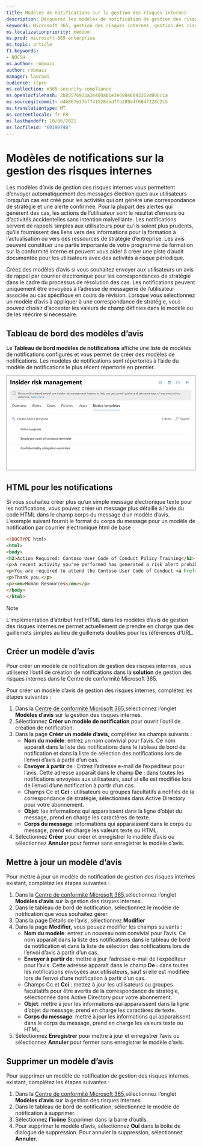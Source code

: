 ```yaml
---
title: Modèles de notifications sur la gestion des risques internes
description: Découvrez les modèles de notification de gestion des risques internes dans Microsoft 365
keywords: Microsoft 365, gestion des risques internes, gestion des risques, conformité
ms.localizationpriority: medium
ms.prod: microsoft-365-enterprise
ms.topic: article
f1.keywords:
- NOCSH
ms.author: robmazz
author: robmazz
manager: laurawi
audience: itpro
ms.collection: m365-security-compliance
ms.openlocfilehash: 2b85576923a34400ab1e3e69846043362d806c1a
ms.sourcegitcommit: d4b867e37bf741528ded7fb289e4f6847228d2c5
ms.translationtype: MT
ms.contentlocale: fr-FR
ms.lasthandoff: 10/06/2021
ms.locfileid: "60190748"
---
```

# <a name="insider-risk-management-notice-templates"></a>Modèles de notifications sur la gestion des risques internes

Les modèles d’avis de gestion des risques internes vous permettent d’envoyer automatiquement des messages électroniques aux utilisateurs lorsqu’un cas est créé pour les activités qui ont généré une correspondance de stratégie et une alerte confirmée. Pour la plupart des alertes qui génèrent des cas, les actions de l’utilisateur sont le résultat d’erreurs ou d’activités accidentelles sans intention malveillante. Les notifications servent de rappels simples aux utilisateurs pour qu’ils soient plus prudents, qu’ils fournissent des liens vers des informations pour la formation à l’actualisation ou vers des ressources de stratégie d’entreprise. Les avis peuvent constituer une partie importante de votre programme de formation sur la conformité interne et peuvent vous aider à créer une piste d’audit documentée pour les utilisateurs avec des activités à risque périodique.

Créez des modèles d’avis si vous souhaitez envoyer aux utilisateurs un avis de rappel par courrier électronique pour les correspondances de stratégie dans le cadre du processus de résolution des cas. Les notifications peuvent uniquement être envoyées à l’adresse de messagerie de l’utilisateur associée au cas spécifique en cours de révision. Lorsque vous sélectionnez un modèle d’avis à appliquer à une correspondance de stratégie, vous pouvez choisir d’accepter les valeurs de champ définies dans le modèle ou de les réécrire si nécessaire.

## <a name="notice-templates-dashboard"></a>Tableau de bord des modèles d’avis

Le **Tableau de bord modèles de notifications** affiche une liste de modèles de notifications configurés et vous permet de créer des modèles de notifications. Les modèles de notifications sont répertoriés à l’aide du modèle de notifications le plus récent répertorié en premier.

![Tableau de bord du modèle de notification de gestion des risques internes.](../media/insider-risk-notices-dashboard.png)

## <a name="html-for-notices"></a>HTML pour les notifications

Si vous souhaitez créer plus qu’un simple message électronique texte pour les notifications, vous pouvez créer un message plus détaillé à l’aide du code HTML dans le champ corps du message d’un modèle d’avis. L’exemple suivant fournit le format du corps du message pour un modèle de notification par courrier électronique html de base :

```HTML
<!DOCTYPE html>
<html>
<body>
<h2>Action Required: Contoso User Code of Conduct Policy Training</h2>
<p>A recent activity you've performed has generated a risk alert prohibited by the Contoso User <a href='https://www.contoso.com'>Code of Conduct Policy</a>.</p>
<p>You are required to attend the Contoso User Code of Conduct <a href='https://www.contoso.com'>training</a> within the next 14 days. Please contact <a href='mailto:hr@contoso.com'>Human Resources</a> with any questions about this training request.</p>
<p>Thank you,</p>
<p><em>Human Resources</em></p>
</body>
</html>
```

> [!NOTE]
> L’implémentation d’attribut href HTML dans les modèles d’avis de gestion des risques internes ne permet actuellement de prendre en charge que des guillemets simples au lieu de guillemets doubles pour les références d’URL.

## <a name="create-a-new-notice-template"></a>Créer un modèle d’avis

Pour créer un modèle de notification de gestion des risques internes, vous utiliserez l’outil de création de notifications dans la **solution** de gestion des risques internes dans le Centre de conformité Microsoft 365.

Pour créer un modèle d’avis de gestion des risques internes, complétez les étapes suivantes :

1. Dans la [Centre de conformité Microsoft 365,](https://compliance.microsoft.com)sélectionnez l’onglet **Modèles d’avis** sur la gestion des risques internes. 
2. Sélectionnez **Créer un modèle de notification** pour ouvrir l’outil de création de notification.
3. Dans la page **Créer un modèle d’avis,** complétez les champs suivants :
    - **Nom du modèle**: entrez un nom convivial pour l’avis. Ce nom apparaît dans la liste des notifications dans le tableau de bord de notification et dans la liste de sélection des notifications lors de l’envoi d’avis à partir d’un cas.
    - **Envoyer à partir** de : Entrez l’adresse e-mail de l’expéditeur pour l’avis. Cette adresse apparaît dans le champ **De :** dans toutes les notifications envoyées aux utilisateurs, sauf si elle est modifiée lors de l’envoi d’une notification à partir d’un cas.
    - Champs Cc et **Cci** : utilisateurs ou groupes facultatifs à notifiés de la correspondance de stratégie, sélectionnés dans Active Directory pour votre abonnement.
    - **Objet**: les informations qui apparaissent dans la ligne d’objet du message, prend en charge les caractères de texte.
    - **Corps du message**: informations qui apparaissent dans le corps du message, prend en charge les valeurs texte ou HTML.
4. Sélectionnez **Créer** pour créer et enregistrer le modèle d’avis ou sélectionnez **Annuler** pour fermer sans enregistrer le modèle d’avis.

## <a name="update-a-notice-template"></a>Mettre à jour un modèle d’avis

Pour mettre à jour un modèle de notification de gestion des risques internes existant, complétez les étapes suivantes :

1. Dans la [Centre de conformité Microsoft 365,](https://compliance.microsoft.com)sélectionnez l’onglet **Modèles d’avis** sur la gestion des risques internes. 
2. Dans le tableau de bord de notification, sélectionnez le modèle de notification que vous souhaitez gérer.
3. Dans la page Détails de l’avis, sélectionnez **Modifier**
4. Dans la page **Modifier,** vous pouvez modifier les champs suivants :
    - **Nom du modèle**: entrez un nouveau nom convivial pour l’avis. Ce nom apparaît dans la liste des notifications dans le tableau de bord de notification et dans la liste de sélection des notifications lors de l’envoi d’avis à partir d’un cas.
    - **Envoyer à partir de**: mettre à jour l’adresse e-mail de l’expéditeur pour l’avis. Cette adresse apparaît dans le champ **De :** dans toutes les notifications envoyées aux utilisateurs, sauf si elle est modifiée lors de l’envoi d’une notification à partir d’un cas.
    - Champs Cc et **Cci** : mettez à jour les utilisateurs ou groupes facultatifs pour être avertis de la correspondance de stratégie, sélectionnée dans Active Directory pour votre abonnement.
    - **Objet**: mettre à jour les informations qui apparaissent dans la ligne d’objet du message, prend en charge les caractères de texte.
    - **Corps du message**: mettre à jour les informations qui apparaissent dans le corps du message, prend en charge les valeurs texte ou HTML.
5. Sélectionnez **Enregistrer** pour mettre à jour et enregistrer l’avis ou sélectionnez **Annuler** pour fermer sans enregistrer le modèle d’avis.

## <a name="delete-a-notice-template"></a>Supprimer un modèle d’avis

Pour supprimer un modèle de notification de gestion des risques internes existant, complétez les étapes suivantes :

1. Dans la [Centre de conformité Microsoft 365,](https://compliance.microsoft.com)sélectionnez l’onglet **Modèles d’avis** sur la gestion des risques internes. 
2. Dans le tableau de bord de notification, sélectionnez le modèle de notification à supprimer.
3. Sélectionnez **l’icône** Supprimer dans la barre d’outils.
4. Pour supprimer le modèle d’avis, sélectionnez **Oui** dans la boîte de dialogue de suppression. Pour annuler la suppression, sélectionnez **Annuler**.
